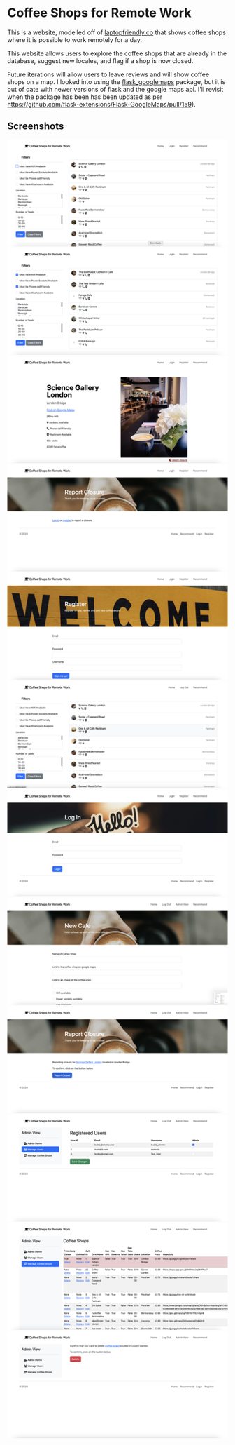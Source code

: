 # Coffee Shops for Remote Work

This is a website, modelled off of [laptopfriendly.co](https://laptopfriendly.co/london) that shows coffee shops where
it is possible to work remotely for a day.

This website allows users to explore the coffee shops that are already in the database, suggest new locales, and flag if a shop is now closed. 

Future iterations will allow users to leave reviews and will show coffee shops on a map. I looked into using the
[flask_googlemaps](https://github.com/flask-extensions/Flask-GoogleMaps) package, but it is out of date with newer versions of flask and the google maps api.
I'll revisit when the package has been has been updated as per https://github.com/flask-extensions/Flask-GoogleMaps/pull/159).

## Screenshots

![homepage](./images/01-remote_work_cafes-homepage.png)
![homepage with filter](./images/02-remote_work_cafes-homepage_filter.png)
![cafe info page](./images/03-remote_work_cafes-cafe_info.png)
![report closure - unauthenticated user](./images/04-remote_work_cafes-report_closure_unauthenticated.png)
![registration page](./images/05-remote_work_cafes-register.png)
![homepage - authenticated user](./images/07-remote_work_cafes-homepage_authenticated.png)
![login page](./images/09-remote_work_cafes-login.png)
![recommend cafe page](./images/12-remote_work_cafes-recommend_authenticated.png)
![report closure - authanticated user](./images/14-remote_work_cafes-report_closure_authenticated.png)
![admin users page](./images/16-remote_work_cafes-admin_users.png)
![admin cafes page](./images/17-remote_work_cafes-admin_cafes_flagged.png)
![admin delete cafe page](./images/19-remote_work_cafes-admin_delete_cafe.png)
